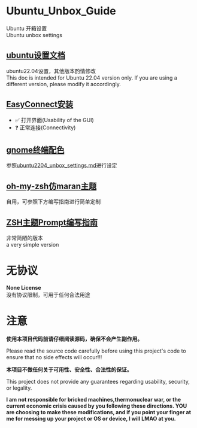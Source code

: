 # Ubuntu_Unbox_Guide
Ubuntu 开箱设置  
Ubuntu unbox settings

## [ubuntu设置文档](https://github.com/YunWaiHe/Ubuntu_Unbox_Guide/blob/main/ubuntu2204_unbox_settings.md)
ubuntu22.04设置，其他版本酌情修改  
This doc is intended for Ubuntu 22.04 version only. If you are using a different version, please modify it accordingly.

## [EasyConnect安装](https://github.com/YunWaiHe/Ubuntu_Unbox_Guide/blob/main/install_EasyConnect_Ubuntu22.04_x64.sh)
- ✅ 打开界面(Usability of the GUI)
- ❓ 正常连接(Connectivity)


## [gnome终端配色](https://github.com/YunWaiHe/Ubuntu_Unbox_Guide/blob/main/gnome_terminal_dracula_theme.txt)
参照[ubuntu2204_unbox_settings.md](https://github.com/YunWaiHe/Ubuntu_Unbox_Guide/blob/main/ubuntu2204_unbox_settings.md)进行设定

## [oh-my-zsh仿maran主题](https://github.com/YunWaiHe/Ubuntu_Unbox_Guide/blob/main/my_maran.zsh-theme)
自用，可参照下方编写指南进行简单定制

## [ZSH主题Prompt编写指南](https://github.com/YunWaiHe/Ubuntu_Unbox_Guide/blob/main/ZSH_THEME_PROMPT_%E6%8C%87%E5%8D%97.md)
非常简陋的版本  
a very simple version


# 无协议
**None License**  
没有协议限制，可用于任何合法用途

# 注意
**使用本项目代码前请仔细阅读源码，确保不会产生副作用。**  

Please read the source code carefully before using this project's code to ensure that no side effects will occur!!!

**本项目不做任何关于可用性、安全性、合法性的保证。**  

This project does not provide any guarantees regarding usability, security, or legality.

**I am not responsible for bricked machines,thermonuclear war, or the current economic crisis caused by you following these directions. YOU are choosing to make these modifications, and if you point your finger at me for messing up your project or OS or device, I will LMAO at you.**  
